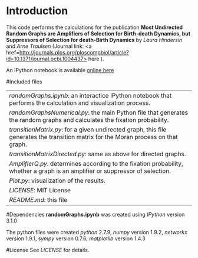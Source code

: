 # Introduction
This code performs the calculations for the publication <b>Most Undirected Random Graphs are Amplifiers of Selection for Birth-death Dynamics, but Suppressors of Selection for death-Birth Dynamics</b> by <i>Laura Hindersin</i> and <i>Arne Traulsen</i> (Journal link: <a href=http://journals.plos.org/ploscompbiol/article?id=10.1371/journal.pcbi.1004437> here </a>).

An IPython notebook is available <a href="http://nbviewer.ipython.org/github/hindersin/randomGraphs/blob/master/randomGraphs.ipynb">online here</a>


#Included files
<table>
<tr><td><i>randomGraphs.ipynb</i>: an interactice IPython notebook that performs the calculation and visualization process.</td></tr>

<tr><td><i>randomGraphsNumerical.py</i>: the main Python file that generates the random graphs and calculates the fixation probability.</td></tr>

<tr><td><i>transitionMatrix.py</i>: for a given undirected graph, this file generates the transition matrix for the Moran process on that graph.</td></tr>

<tr><td><i>transitionMatrixDirected.py</i>: same as above for directed graphs.</td></tr>

<tr><td><i>AmplifierQ.py</i>: determines according to the fixation probability, whether a graph is an amplifier or suppressor of selection.</td></tr>

<tr><td><i>Plot.py</i>: visualization of the results.</td></tr>

<tr><td><i>LICENSE</i>: MIT License</td></tr>

<tr><td><i>README.md</i>: this file</td></tr>
</table>

#Dependencies
<b>randomGraphs.ipynb</b> was created using <i>IPython</i> version 3.1.0

The python files were created <i>python</i> 2.7.9, <i>numpy</i> version 1.9.2, <i>networkx</i> version 1.9.1, <i>sympy</i> version 0.7.6, <i>matplotlib</i> version 1.4.3

#License
See <i>LICENSE</i> for details.
